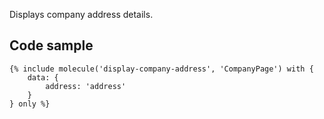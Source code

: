 Displays company address details.

## Code sample

```
{% include molecule('display-company-address', 'CompanyPage') with {
    data: {
        address: 'address'
    }
} only %}
```
